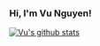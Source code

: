 ### Hi, I'm Vu Nguyen!

[![Vu's github stats](https://github-readme-stats.vercel.app/api?username=nvvu99)](https://github.com/anuraghazra/github-readme-stats&theme=dracula)
